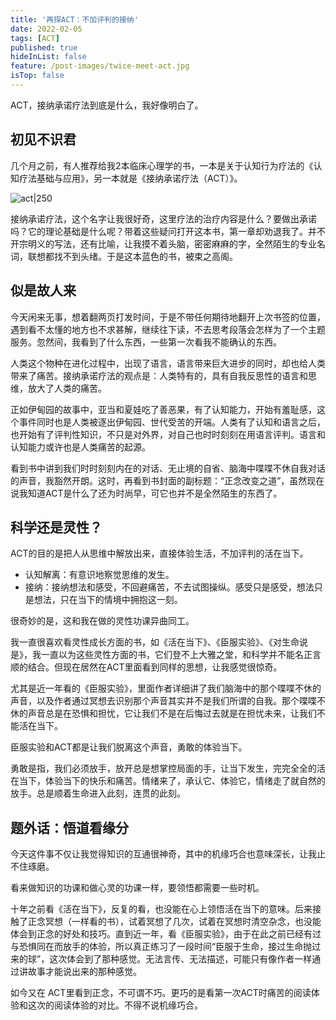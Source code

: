 ```yaml
---
title: '再探ACT：不加评判的接纳'
date: 2022-02-05
tags: [ACT]
published: true
hideInList: false
feature: /post-images/twice-meet-act.jpg
isTop: false
---
```


ACT，接纳承诺疗法到底是什么，我好像明白了。

<!--more-->


## 初见不识君

几个月之前，有人推荐给我2本临床心理学的书，一本是关于认知行为疗法的《认知疗法基础与应用》，另一本就是《接纳承诺疗法（ACT）》。

![act|250](2022act-small.jpeg)

接纳承诺疗法，这个名字让我很好奇，这里疗法的治疗内容是什么？要做出承诺吗？它的理论基础是什么呢？带着这些疑问打开这本书，第一章却劝退我了。并不开宗明义的写法，还有比喻，让我摸不着头脑，密密麻麻的字，全然陌生的专业名词，联想都找不到头绪。于是这本蓝色的书，被束之高阁。

## 似是故人来

今天闲来无事，想着翻两页打发时间，于是不带任何期待地翻开上次书签的位置，遇到看不太懂的地方也不求甚解，继续往下读，不去思考段落会怎样为了一个主题服务。忽然间，我看到了什么东西，一些第一次看我不能确认的东西。

人类这个物种在进化过程中，出现了语言，语言带来巨大进步的同时，却也给人类带来了痛苦。接纳承诺疗法的观点是：人类特有的，具有自我反思性的语言和思维，放大了人类的痛苦。

正如伊甸园的故事中，亚当和夏娃吃了善恶果，有了认知能力，开始有羞耻感，这个事件同时也是人类被逐出伊甸园、世代受苦的开端。人类有了认知和语言之后，也开始有了评判性知识，不只是对外界，对自己也时时刻刻在用语言评判。语言和认知能力或许也是人类痛苦的起源。

看到书中讲到我们时时刻刻内在的对话、无止境的自省、脑海中喋喋不休自我对话的声音，我豁然开朗。这时，再看到书封面的副标题：“正念改变之道”，虽然现在说我知道ACT是什么了还为时尚早，可它也并不是全然陌生的东西了。

## 科学还是灵性？

ACT的目的是把人从思维中解放出来，直接体验生活，不加评判的活在当下。

- 认知解离：有意识地察觉思维的发生。
- 接纳：接纳想法和感受，不回避痛苦，不去试图操纵。感受只是感受，想法只是想法，只在当下的情境中拥抱这一刻。

很奇妙的是，这和我在做的灵性功课异曲同工。

我一直很喜欢看灵性成长方面的书，如《活在当下》、《臣服实验》、《对生命说是》，我一直以为这些灵性方面的书，它们登不上大雅之堂，和科学并不能名正言顺的结合。但现在居然在ACT里面看到同样的思想，让我感觉很惊奇。

尤其是近一年看的《臣服实验》，里面作者详细讲了我们脑海中的那个喋喋不休的声音，以及作者通过冥想去识别那个声音其实并不是我们所谓的自我。那个喋喋不休的声音总是在恐惧和担忧，它让我们不是在后悔过去就是在担忧未来，让我们不能活在当下。

臣服实验和ACT都是让我们脱离这个声音，勇敢的体验当下。

勇敢是指，我们必须放手，放开总是想掌控局面的手，让当下发生，完完全全的活在当下，体验当下的快乐和痛苦。情绪来了，承认它、体验它，情绪走了就自然的放手。总是顺着生命进入此刻，连贯的此刻。

## 题外话：悟道看缘分

今天这件事不仅让我觉得知识的互通很神奇，其中的机缘巧合也意味深长，让我止不住琢磨。

看来做知识的功课和做心灵的功课一样，要领悟都需要一些时机。

十年之前看《活在当下》，反复的看，也没能在心上领悟活在当下的意味。后来接触了正念冥想（一样看的书），试着冥想了几次，试着在冥想时清空杂念，也没能体会到正念的好处和技巧。直到近一年，看《臣服实验》，由于在此之前已经有过与恐惧同在而放手的体验，所以真正练习了一段时间“臣服于生命，接过生命抛过来的球”，这次体会到了那种感觉。无法言传、无法描述，可能只有像作者一样通过讲故事才能说出来的那种感觉。

如今又在 ACT里看到正念，不可谓不巧。更巧的是看第一次ACT时痛苦的阅读体验和这次的阅读体验的对比。不得不说机缘巧合。